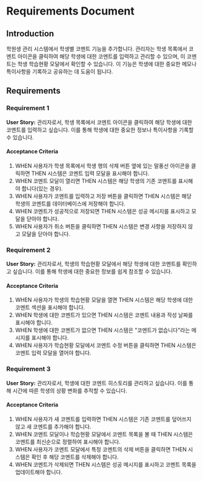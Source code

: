 # Requirements Document

## Introduction

학원생 관리 시스템에서 학생별 코멘트 기능을 추가합니다. 관리자는 학생 목록에서 코멘트 아이콘을 클릭하여 해당 학생에 대한 코멘트를 입력하고 관리할 수 있으며, 이 코멘트는 학생 학습현황 모달에서 확인할 수 있습니다. 이 기능은 학생에 대한 중요한 메모나 특이사항을 기록하고 공유하는 데 도움이 됩니다.

## Requirements

### Requirement 1

**User Story:** 관리자로서, 학생 목록에서 코멘트 아이콘을 클릭하여 해당 학생에 대한 코멘트를 입력하고 싶습니다. 이를 통해 학생에 대한 중요한 정보나 특이사항을 기록할 수 있습니다.

#### Acceptance Criteria

1. WHEN 사용자가 학생 목록에서 학생 행의 삭제 버튼 옆에 있는 말풍선 아이콘을 클릭하면 THEN 시스템은 코멘트 입력 모달을 표시해야 합니다.
2. WHEN 코멘트 모달이 열리면 THEN 시스템은 해당 학생의 기존 코멘트를 표시해야 합니다(있는 경우).
3. WHEN 사용자가 코멘트를 입력하고 저장 버튼을 클릭하면 THEN 시스템은 해당 학생의 코멘트를 데이터베이스에 저장해야 합니다.
4. WHEN 코멘트가 성공적으로 저장되면 THEN 시스템은 성공 메시지를 표시하고 모달을 닫아야 합니다.
5. WHEN 사용자가 취소 버튼을 클릭하면 THEN 시스템은 변경 사항을 저장하지 않고 모달을 닫아야 합니다.

### Requirement 2

**User Story:** 관리자로서, 학생의 학습현황 모달에서 해당 학생에 대한 코멘트를 확인하고 싶습니다. 이를 통해 학생에 대한 중요한 정보를 쉽게 참조할 수 있습니다.

#### Acceptance Criteria

1. WHEN 사용자가 학생의 학습현황 모달을 열면 THEN 시스템은 해당 학생에 대한 코멘트 섹션을 표시해야 합니다.
2. WHEN 학생에 대한 코멘트가 있으면 THEN 시스템은 코멘트 내용과 작성 날짜를 표시해야 합니다.
3. WHEN 학생에 대한 코멘트가 없으면 THEN 시스템은 "코멘트가 없습니다"라는 메시지를 표시해야 합니다.
4. WHEN 사용자가 학습현황 모달에서 코멘트 수정 버튼을 클릭하면 THEN 시스템은 코멘트 입력 모달을 열어야 합니다.

### Requirement 3

**User Story:** 관리자로서, 학생에 대한 코멘트 히스토리를 관리하고 싶습니다. 이를 통해 시간에 따른 학생의 상황 변화를 추적할 수 있습니다.

#### Acceptance Criteria

1. WHEN 사용자가 새 코멘트를 입력하면 THEN 시스템은 기존 코멘트를 덮어쓰지 않고 새 코멘트를 추가해야 합니다.
2. WHEN 코멘트 모달이나 학습현황 모달에서 코멘트 목록을 볼 때 THEN 시스템은 코멘트를 최신순으로 정렬하여 표시해야 합니다.
3. WHEN 사용자가 코멘트 모달에서 특정 코멘트의 삭제 버튼을 클릭하면 THEN 시스템은 확인 후 해당 코멘트를 삭제해야 합니다.
4. WHEN 코멘트가 삭제되면 THEN 시스템은 성공 메시지를 표시하고 코멘트 목록을 업데이트해야 합니다.